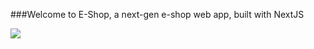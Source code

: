 ###Welcome to E-Shop, a next-gen e-shop web app, built with NextJS

<img src="https://imgur.com/a/2mMIjQF" />
